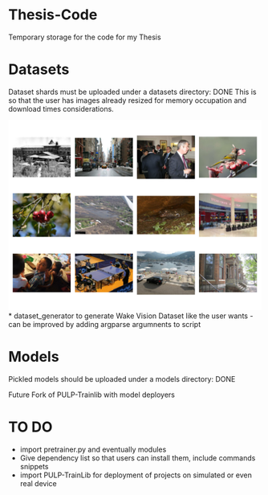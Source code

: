 # Thesis-Code
Temporary storage for the code for my Thesis
# Datasets
Dataset shards must be uploaded under a datasets directory: DONE
  This is so that the user has images already resized for memory occupation and download times considerations.
  
  <img src="/assets/wakevision_random.png" width="600" alt="Diagram">
  * dataset_generator to generate Wake Vision Dataset like the user wants
    - can be improved by adding argparse argumnents to script
  
# Models
Pickled models should be uploaded under a models directory: DONE


Future Fork of PULP-Trainlib with model deployers
# TO DO
- import pretrainer.py and eventually modules
- Give dependency list so that users can install them, include commands snippets
- import PULP-TrainLib for deployment of projects on simulated or even real device
